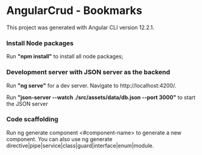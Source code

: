
<h1>AngularCrud - Bookmarks</h1>

This project was generated with Angular CLI version 12.2.1.

<h3>Install Node packages</h3>
Run <b>"npm install"</b> to install all node packages;

<h3>Development server with JSON server as the backend</h3>
Run <b>"ng serve"</b> for a dev server. Navigate to http://localhost:4200/.

Run <b>"json-server --watch ./src/assets/data/db.json --port 3000"</b> to start the JSON server

<h3>Code scaffolding</h3>
Run ng generate component <#component-name> to generate a new component. You can also use ng generate directive|pipe|service|class|guard|interface|enum|module.
